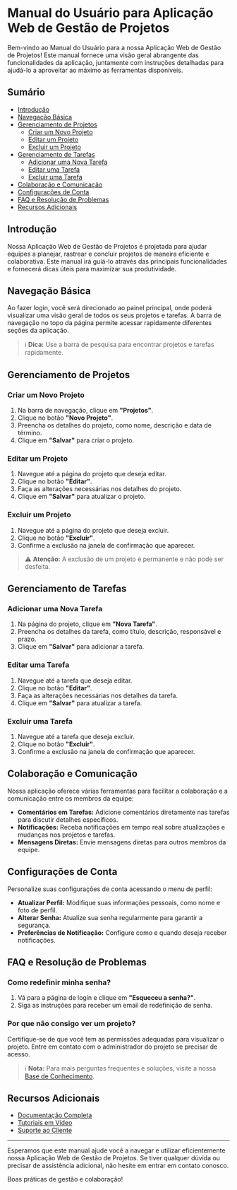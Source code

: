 # Manual do Usuário para Aplicação Web de Gestão de Projetos

Bem-vindo ao Manual do Usuário para a nossa Aplicação Web de Gestão de Projetos! Este manual fornece uma visão geral abrangente das funcionalidades da aplicação, juntamente com instruções detalhadas para ajudá-lo a aproveitar ao máximo as ferramentas disponíveis.

## Sumário
- [Introdução](#introdução)
- [Navegação Básica](#navegação-básica)
- [Gerenciamento de Projetos](#gerenciamento-de-projetos)
  - [Criar um Novo Projeto](#criar-um-novo-projeto)
  - [Editar um Projeto](#editar-um-projeto)
  - [Excluir um Projeto](#excluir-um-projeto)
- [Gerenciamento de Tarefas](#gerenciamento-de-tarefas)
  - [Adicionar uma Nova Tarefa](#adicionar-uma-nova-tarefa)
  - [Editar uma Tarefa](#editar-uma-tarefa)
  - [Excluir uma Tarefa](#excluir-uma-tarefa)
- [Colaboração e Comunicação](#colaboração-e-comunicação)
- [Configurações de Conta](#configurações-de-conta)
- [FAQ e Resolução de Problemas](#faq-e-resolução-de-problemas)
- [Recursos Adicionais](#recursos-adicionais)

## Introdução
Nossa Aplicação Web de Gestão de Projetos é projetada para ajudar equipes a planejar, rastrear e concluir projetos de maneira eficiente e colaborativa. Este manual irá guiá-lo através das principais funcionalidades e fornecerá dicas úteis para maximizar sua produtividade.

## Navegação Básica
Ao fazer login, você será direcionado ao painel principal, onde poderá visualizar uma visão geral de todos os seus projetos e tarefas. A barra de navegação no topo da página permite acessar rapidamente diferentes seções da aplicação.

> ℹ️ **Dica:** Use a barra de pesquisa para encontrar projetos e tarefas rapidamente.

## Gerenciamento de Projetos

### Criar um Novo Projeto
1. Na barra de navegação, clique em **"Projetos"**.
2. Clique no botão **"Novo Projeto"**.
3. Preencha os detalhes do projeto, como nome, descrição e data de término.
4. Clique em **"Salvar"** para criar o projeto.


### Editar um Projeto
1. Navegue até a página do projeto que deseja editar.
2. Clique no botão **"Editar"**.
3. Faça as alterações necessárias nos detalhes do projeto.
4. Clique em **"Salvar"** para atualizar o projeto.

### Excluir um Projeto
1. Navegue até a página do projeto que deseja excluir.
2. Clique no botão **"Excluir"**.
3. Confirme a exclusão na janela de confirmação que aparecer.

> ⚠️ **Atenção:** A exclusão de um projeto é permanente e não pode ser desfeita.


## Gerenciamento de Tarefas

### Adicionar uma Nova Tarefa
1. Na página do projeto, clique em **"Nova Tarefa"**.
2. Preencha os detalhes da tarefa, como título, descrição, responsável e prazo.
3. Clique em **"Salvar"** para adicionar a tarefa.


### Editar uma Tarefa
1. Navegue até a tarefa que deseja editar.
2. Clique no botão **"Editar"**.
3. Faça as alterações necessárias nos detalhes da tarefa.
4. Clique em **"Salvar"** para atualizar a tarefa.

### Excluir uma Tarefa
1. Navegue até a tarefa que deseja excluir.
2. Clique no botão **"Excluir"**.
3. Confirme a exclusão na janela de confirmação que aparecer.

## Colaboração e Comunicação
Nossa aplicação oferece várias ferramentas para facilitar a colaboração e a comunicação entre os membros da equipe:
- **Comentários em Tarefas:** Adicione comentários diretamente nas tarefas para discutir detalhes específicos.
- **Notificações:** Receba notificações em tempo real sobre atualizações e mudanças nos projetos e tarefas.
- **Mensagens Diretas:** Envie mensagens diretas para outros membros da equipe.

## Configurações de Conta
Personalize suas configurações de conta acessando o menu de perfil:
- **Atualizar Perfil:** Modifique suas informações pessoais, como nome e foto de perfil.
- **Alterar Senha:** Atualize sua senha regularmente para garantir a segurança.
- **Preferências de Notificação:** Configure como e quando deseja receber notificações.

## FAQ e Resolução de Problemas
### Como redefinir minha senha?
1. Vá para a página de login e clique em **"Esqueceu a senha?"**.
2. Siga as instruções para receber um email de redefinição de senha.

### Por que não consigo ver um projeto?
Certifique-se de que você tem as permissões adequadas para visualizar o projeto. Entre em contato com o administrador do projeto se precisar de acesso.

> ℹ️ **Nota:** Para mais perguntas frequentes e soluções, visite a nossa [Base de Conhecimento](#).

## Recursos Adicionais
- [Documentação Completa](#)
- [Tutoriais em Vídeo](#)
- [Suporte ao Cliente](#)

---

Esperamos que este manual ajude você a navegar e utilizar eficientemente nossa Aplicação Web de Gestão de Projetos. Se tiver qualquer dúvida ou precisar de assistência adicional, não hesite em entrar em contato conosco.

Boas práticas de gestão e colaboração!
